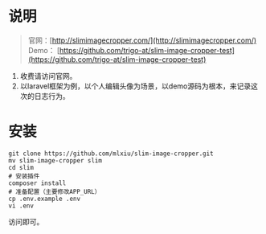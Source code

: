 # 说明

> 官网：[http://slimimagecropper.com/](http://slimimagecropper.com/)  
> Demo： [https://github.com/trigo-at/slim-image-cropper-test](https://github.com/trigo-at/slim-image-cropper-test)

1. 收费请访问官网。
2. 以laravel框架为例，以个人编辑头像为场景，以demo源码为根本，来记录这次的日志行为。


# 安装

```
git clone https://github.com/mlxiu/slim-image-cropper.git
mv slim-image-cropper slim
cd slim
# 安装插件
composer install
# 准备配置（主要修改APP_URL）
cp .env.example .env
vi .env
```

访问即可。




